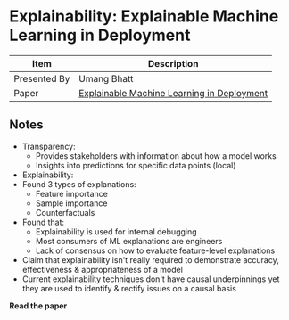# Explainability: Explainable Machine Learning in Deployment

| Item | Description |
| --- | --- | 
| Presented By | Umang Bhatt |
| Paper | [Explainable Machine Learning in Deployment](https://dl.acm.org/doi/pdf/10.1145/3351095.3375624?download=true) |



## Notes

- Transparency:
    - Provides stakeholders with information about how a model works
    - Insights into predictions for specific data points (local)
- Explainability:
- Found 3 types of explanations:
    - Feature importance
    - Sample importance
    - Counterfactuals
- Found that:
    - Explainability is used for internal debugging
    - Most consumers of ML explanations are engineers
    - Lack of consensus on how to evaluate feature-level explanations
- Claim that explainability isn't really required to demonstrate accuracy, effectiveness & appropriateness of a model
- Current explainability techniques don't have causal underpinnings yet they are used to identify & rectify issues on a causal basis

**Read the paper**